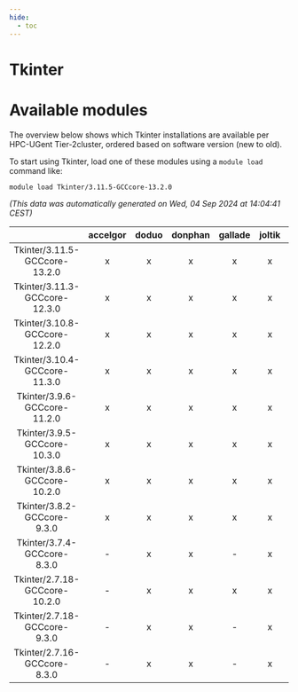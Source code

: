 ```yaml
---
hide:
  - toc
---
```


Tkinter
=======

# Available modules


The overview below shows which Tkinter installations are available per HPC-UGent Tier-2cluster, ordered based on software version (new to old).

To start using Tkinter, load one of these modules using a `module load` command like:

```shell
module load Tkinter/3.11.5-GCCcore-13.2.0
```

*(This data was automatically generated on Wed, 04 Sep 2024 at 14:04:41 CEST)*  

| |accelgor|doduo|donphan|gallade|joltik|shinx|skitty|
| :---: | :---: | :---: | :---: | :---: | :---: | :---: | :---: |
|Tkinter/3.11.5-GCCcore-13.2.0|x|x|x|x|x|x|x|
|Tkinter/3.11.3-GCCcore-12.3.0|x|x|x|x|x|x|x|
|Tkinter/3.10.8-GCCcore-12.2.0|x|x|x|x|x|x|x|
|Tkinter/3.10.4-GCCcore-11.3.0|x|x|x|x|x|x|x|
|Tkinter/3.9.6-GCCcore-11.2.0|x|x|x|x|x|-|x|
|Tkinter/3.9.5-GCCcore-10.3.0|x|x|x|x|x|-|x|
|Tkinter/3.8.6-GCCcore-10.2.0|x|x|x|x|x|-|x|
|Tkinter/3.8.2-GCCcore-9.3.0|x|x|x|x|x|-|x|
|Tkinter/3.7.4-GCCcore-8.3.0|-|x|x|-|x|-|x|
|Tkinter/2.7.18-GCCcore-10.2.0|-|x|x|x|x|-|x|
|Tkinter/2.7.18-GCCcore-9.3.0|-|x|x|-|x|-|x|
|Tkinter/2.7.16-GCCcore-8.3.0|-|x|x|-|x|-|x|
